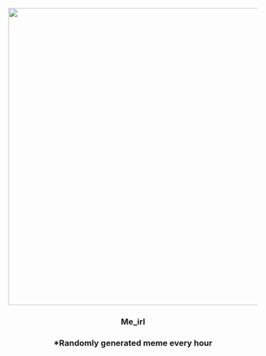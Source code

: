 <p align="center">
        <img src="https://i.redd.it/a3d7jsrv93x81.jpg" width="600" height="600">
        </p>
        <h3 align="center">Me_irl</h3>
        <h3 align="center">*Randomly generated meme every hour</h3>
    